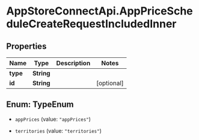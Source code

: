 # AppStoreConnectApi.AppPriceScheduleCreateRequestIncludedInner

## Properties

Name | Type | Description | Notes
------------ | ------------- | ------------- | -------------
**type** | **String** |  | 
**id** | **String** |  | [optional] 



## Enum: TypeEnum


* `appPrices` (value: `"appPrices"`)

* `territories` (value: `"territories"`)




